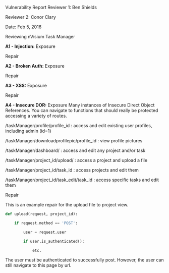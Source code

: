 Vulnerability Report
Reviewer 1: Ben Shields

Reviewer 2: Conor Clary

Date: Feb 5, 2016

Reviewing nVisium Task Manager


**A1 - Injection:**
Exposure

Repair

**A2 - Broken Auth:**
Exposure

Repair

**A3 - XSS:**
Exposure

Repair

**A4 - Insecure DOR:**
Exposure
Many instances of Insecure Direct Object References. You can navigate to functions that should really be protected accessing a variety of routes.

/taskManager/profile/profile_id : access and edit existing user profiles, including admin (id=1)

/taskManager/downloadprofilepic/profile_id : view profile pictures

/taskManager/dashboard/ : access and edit any project and/or task

/taskManager/project_id/upload/ : access a project and upload a file

/taskManager/project_id/task_id : access projects and edit them

/taskManager/project_id/task_edit/task_id : access specific tasks and edit them

Repair

This is an example repair for the upload file to project view.

```python
def upload(request, project_id):

    if request.method == 'POST':

        user = request.user

        if user.is_authenticated():

            etc.
```

The user must be authenticated to successfully post. However, the user can still navigate to this page by url.
